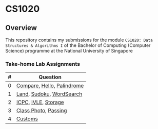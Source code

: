 # CS1020

## Overview
This repository contains my submissions for the module `CS1020: Data Structures & Algorithms I`
of the Bachelor of Computing (Computer Science) programme at the National University of Singapore

### Take-home Lab Assignments
| # | Question                                                                                                                                                                                                                                                                       |                                                                   
|---|--------------------------------------------------------------------------------------------------------------------------------------------------------------------------------------------------------------------------------------------------------------------------------|
| 0 | [Compare](https://github.com/shumarb/cs1020/tree/main/take-home-lab-assignments/compare), [Hello](https://github.com/shumarb/cs1020/tree/main/take-home-lab-assignments/hello), [Palindrome](https://github.com/shumarb/cs1020/tree/main/take-home-lab-assignments/palindrome) |
| 1 | [Land](https://github.com/shumarb/cs1020/tree/main/take-home-lab-assignments/land), [Sudoku](https://github.com/shumarb/cs1020/tree/main/take-home-lab-assignments/sudoku), [WordSearch](https://github.com/shumarb/cs1020/tree/main/take-home-lab-assignments/wordsearch)     |
| 2 | [ICPC](https://github.com/shumarb/cs1020/tree/main/take-home-lab-assignments/icpc), [IVLE](https://github.com/shumarb/cs1020/tree/main/take-home-lab-assignments/ivle), [Storage](https://github.com/shumarb/cs1020/tree/main/take-home-lab-assignments/storage)               |
| 3 | [Class Photo](https://github.com/shumarb/cs1020/tree/main/take-home-lab-assignments/classphoto), [Passing](https://github.com/shumarb/cs1020/tree/main/take-home-lab-assignments/passing)                                                                                      | 
| 4 | [Customs](https://github.com/shumarb/cs1020/tree/main/take-home-lab-assignments/customs)                                                                                                                                                                                       |
